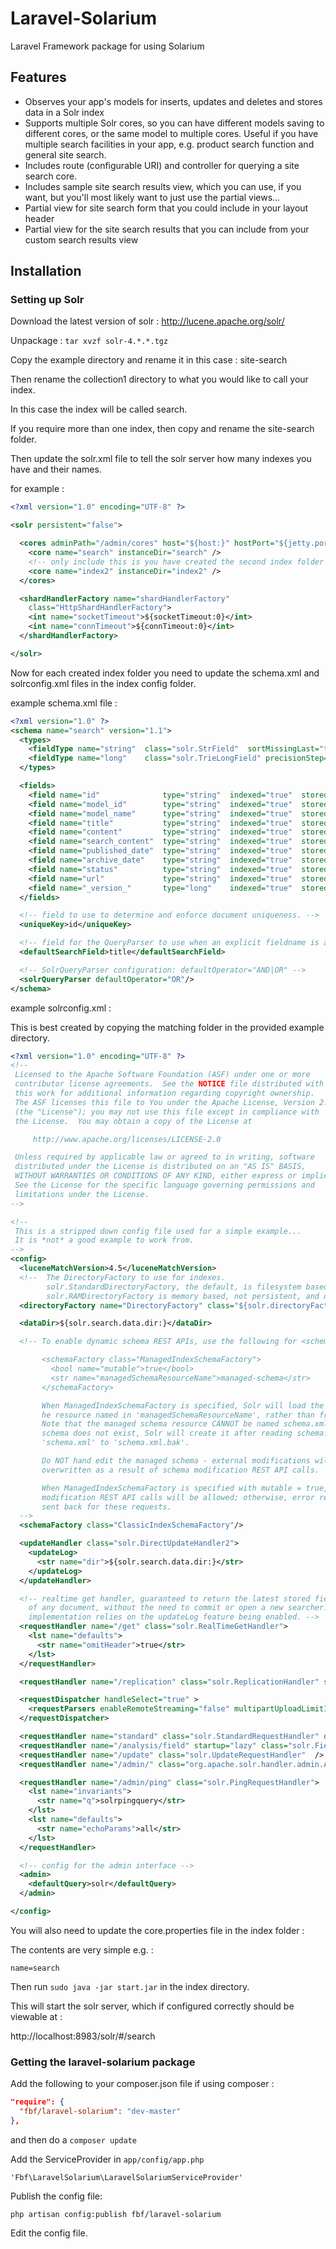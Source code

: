 Laravel-Solarium
================
Laravel Framework package for using Solarium

## Features

* Observes your app's models for inserts, updates and deletes and stores data in a Solr index
* Supports multiple Solr cores, so you can have different models saving to different cores, or the same model to multiple cores. Useful if you have multiple search facilities in your app, e.g. product search function and general site search.
* Includes route (configurable URI) and controller for querying a site search core.
* Includes sample site search results view, which you can use, if you want, but you'll most likely want to just use the partial views...
* Partial view for site search form that you could include in your layout header
* Partial view for the site search results that you can include from your custom search results view

## Installation

### Setting up Solr

Download the latest version of solr : http://lucene.apache.org/solr/

Unpackage : `tar xvzf solr-4.*.*.tgz`

Copy the example directory and rename it in this case : site-search

Then rename the collection1 directory to what you would like to call your index.

In this case the index will be called search.

If you require more than one index, then copy and rename the site-search folder.

Then update the solr.xml file to tell the solr server how many indexes you have and their names.

for example :

```xml
<?xml version="1.0" encoding="UTF-8" ?>

<solr persistent="false">

  <cores adminPath="/admin/cores" host="${host:}" hostPort="${jetty.port:8983}" hostContext="${hostContext:solr}">
    <core name="search" instanceDir="search" />
    <!-- only include this is you have created the second index folder -->
    <core name="index2" instanceDir="index2" />
  </cores>

  <shardHandlerFactory name="shardHandlerFactory"
    class="HttpShardHandlerFactory">
    <int name="socketTimeout">${socketTimeout:0}</int>
    <int name="connTimeout">${connTimeout:0}</int>
  </shardHandlerFactory>

</solr>
```

Now for each created index folder you need to update the schema.xml and solrconfig.xml files in the index config folder.

example schema.xml file :

```xml
<?xml version="1.0" ?>
<schema name="search" version="1.1">
  <types>
    <fieldType name="string"  class="solr.StrField"  sortMissingLast="true" omitNorms="true" />
    <fieldType name="long"    class="solr.TrieLongField" precisionStep="0" positionIncrementGap="0"/>
  </types>

  <fields>
    <field name="id"              type="string"  indexed="true"  stored="true"  multiValued="false" required="true"/>
    <field name="model_id"        type="string"  indexed="true"  stored="true"  multiValued="false" />
    <field name="model_name"      type="string"  indexed="true"  stored="true"  multiValued="false" />
    <field name="title"           type="string"  indexed="true"  stored="true"  multiValued="false" />
    <field name="content"         type="string"  indexed="true"  stored="true"  multiValued="false" />
    <field name="search_content"  type="string"  indexed="true"  stored="true"  multiValued="false" />
    <field name="published_date"  type="string"  indexed="true"  stored="true"  multiValued="false" />
    <field name="archive_date"    type="string"  indexed="true"  stored="true"  multiValued="false" />
    <field name="status"          type="string"  indexed="true"  stored="true"  multiValued="false" />
    <field name="url"             type="string"  indexed="true"  stored="true"  multiValued="false" />
    <field name="_version_"       type="long"    indexed="true"  stored="true"/>
  </fields>

  <!-- field to use to determine and enforce document uniqueness. -->
  <uniqueKey>id</uniqueKey>

  <!-- field for the QueryParser to use when an explicit fieldname is absent -->
  <defaultSearchField>title</defaultSearchField>

  <!-- SolrQueryParser configuration: defaultOperator="AND|OR" -->
  <solrQueryParser defaultOperator="OR"/>
</schema>
```

example solrconfig.xml :

This is best created by copying the matching folder in the provided example directory.

```xml
<?xml version="1.0" encoding="UTF-8" ?>
<!--
 Licensed to the Apache Software Foundation (ASF) under one or more
 contributor license agreements.  See the NOTICE file distributed with
 this work for additional information regarding copyright ownership.
 The ASF licenses this file to You under the Apache License, Version 2.0
 (the "License"); you may not use this file except in compliance with
 the License.  You may obtain a copy of the License at

     http://www.apache.org/licenses/LICENSE-2.0

 Unless required by applicable law or agreed to in writing, software
 distributed under the License is distributed on an "AS IS" BASIS,
 WITHOUT WARRANTIES OR CONDITIONS OF ANY KIND, either express or implied.
 See the License for the specific language governing permissions and
 limitations under the License.
-->

<!--
 This is a stripped down config file used for a simple example...
 It is *not* a good example to work from.
-->
<config>
  <luceneMatchVersion>4.5</luceneMatchVersion>
  <!--  The DirectoryFactory to use for indexes.
        solr.StandardDirectoryFactory, the default, is filesystem based.
        solr.RAMDirectoryFactory is memory based, not persistent, and doesn't work with replication. -->
  <directoryFactory name="DirectoryFactory" class="${solr.directoryFactory:solr.StandardDirectoryFactory}"/>

  <dataDir>${solr.search.data.dir:}</dataDir>

  <!-- To enable dynamic schema REST APIs, use the following for <schemaFactory>:

       <schemaFactory class="ManagedIndexSchemaFactory">
         <bool name="mutable">true</bool>
         <str name="managedSchemaResourceName">managed-schema</str>
       </schemaFactory>

       When ManagedIndexSchemaFactory is specified, Solr will load the schema from
       he resource named in 'managedSchemaResourceName', rather than from schema.xml.
       Note that the managed schema resource CANNOT be named schema.xml.  If the managed
       schema does not exist, Solr will create it after reading schema.xml, then rename
       'schema.xml' to 'schema.xml.bak'.

       Do NOT hand edit the managed schema - external modifications will be ignored and
       overwritten as a result of schema modification REST API calls.

       When ManagedIndexSchemaFactory is specified with mutable = true, schema
       modification REST API calls will be allowed; otherwise, error responses will be
       sent back for these requests.
  -->
  <schemaFactory class="ClassicIndexSchemaFactory"/>

  <updateHandler class="solr.DirectUpdateHandler2">
    <updateLog>
      <str name="dir">${solr.search.data.dir:}</str>
    </updateLog>
  </updateHandler>

  <!-- realtime get handler, guaranteed to return the latest stored fields
    of any document, without the need to commit or open a new searcher. The current
    implementation relies on the updateLog feature being enabled. -->
  <requestHandler name="/get" class="solr.RealTimeGetHandler">
    <lst name="defaults">
      <str name="omitHeader">true</str>
    </lst>
  </requestHandler>

  <requestHandler name="/replication" class="solr.ReplicationHandler" startup="lazy" />

  <requestDispatcher handleSelect="true" >
    <requestParsers enableRemoteStreaming="false" multipartUploadLimitInKB="2048" formdataUploadLimitInKB="2048" />
  </requestDispatcher>

  <requestHandler name="standard" class="solr.StandardRequestHandler" default="true" />
  <requestHandler name="/analysis/field" startup="lazy" class="solr.FieldAnalysisRequestHandler" />
  <requestHandler name="/update" class="solr.UpdateRequestHandler"  />
  <requestHandler name="/admin/" class="org.apache.solr.handler.admin.AdminHandlers" />

  <requestHandler name="/admin/ping" class="solr.PingRequestHandler">
    <lst name="invariants">
      <str name="q">solrpingquery</str>
    </lst>
    <lst name="defaults">
      <str name="echoParams">all</str>
    </lst>
  </requestHandler>

  <!-- config for the admin interface -->
  <admin>
    <defaultQuery>solr</defaultQuery>
  </admin>

</config>
```

You will also need to update the core.properties file in the index folder :

The contents are very simple e.g. :

`name=search`

Then run `sudo java -jar start.jar` in the index directory.

This will start the solr server, which if configured correctly should be viewable at :

http://localhost:8983/solr/#/search

### Getting the laravel-solarium package

Add the following to your composer.json file if using composer :

```json
"require": {
  "fbf/laravel-solarium": "dev-master"
},
```

and then do a `composer update`

Add the ServiceProvider in `app/config/app.php`

`'Fbf\LaravelSolarium\LaravelSolariumServiceProvider'`

Publish the config file:

`php artisan config:publish fbf/laravel-solarium`

Edit the config file.
